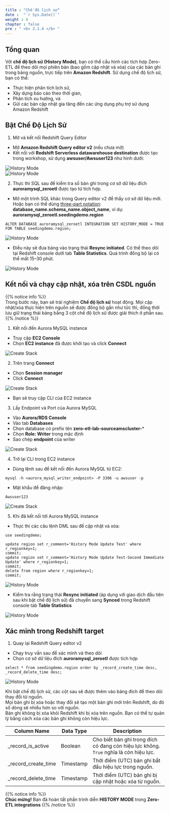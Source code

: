 ```yaml
---
title : "Chế độ lịch sử"
date :  "`r Sys.Date()`" 
weight : 4
chapter : false
pre : " <b> 2.1.4 </b> "
---
```


## Tổng quan

Với **chế độ lịch sử (History Mode)**, bạn có thể cấu hình các tích hợp Zero-ETL để theo dõi mọi phiên bản (bao gồm cập nhật và xóa) của các bản ghi trong bảng nguồn, trực tiếp trên **Amazon Redshift**. Sử dụng chế độ lịch sử, bạn có thể:

+ Thực hiện phân tích lịch sử,  
+ Xây dựng báo cáo theo thời gian,  
+ Phân tích xu hướng, và  
+ Gửi các bản cập nhật gia tăng đến các ứng dụng phụ trợ sử dụng Amazon Redshift  

## Bật Chế Độ Lịch Sử

1. Mở và kết nối Redshift Query Editor  
+ Mở **Amazon Redshift Query editor v2** (nếu chưa mở)  
+ Kết nối với **Redshift Serverless datawarehouse destination** được tạo trong workshop, sử dụng **awsuser/Awsuser123** như hình dưới:

![History Mode](/images/2.Zero-ETLIntegration/34.png)  
![History Mode](/images/2.Zero-ETLIntegration/38.png)

2. Thực thi SQL sau để kiểm tra số bản ghi trong cơ sở dữ liệu đích **auroramysql_zeroetl** được tạo từ tích hợp.  
+ Mở một trình SQL khác trong Query editor v2 để thấy cơ sở dữ liệu mới. Hoặc bạn có thể dùng [three-part notation](https://docs.aws.amazon.com/redshift/latest/dg/cross-database-overview.html):  
**database_name.schema_name.object_name**, ví dụ: **auroramysql_zeroetl.seedingdemo.region**

```
ALTER DATABASE auroramysql_zeroetl INTEGRATION SET HISTORY_MODE = TRUE FOR TABLE seedingdemo.region;
```

![History Mode](/images/2.Zero-ETLIntegration/52.png)

+ Điều này sẽ đưa bảng vào trạng thái **Resync initiated**. Có thể theo dõi tại Redshift console dưới tab **Table Statistics**. Quá trình đồng bộ lại có thể mất 15–30 phút.

![History Mode](/images/2.Zero-ETLIntegration/53.png)

## Kết nối và chạy cập nhật, xóa trên CSDL nguồn

{{% notice info %}}  
Trong bước này, bạn sẽ trải nghiệm **Chế độ lịch sử** hoạt động. Mọi cập nhật/xóa thực hiện trên nguồn sẽ được đồng bộ gần như tức thì, đồng thời lưu giữ trạng thái bảng bằng 3 cột chế độ lịch sử được giải thích ở phần sau.
{{% /notice %}}

1. Kết nối đến Aurora MySQL instance  
+ Truy cập **EC2 Console**  
+ Chọn **EC2 instance** đã được khởi tạo và click **Connect**

![Create Stack](/images/2.Zero-ETLIntegration/1.png)

2. Trên trang **Connect**  
+ Chọn **Session manager**  
+ Click **Connect**

![Create Stack](/images/2.Zero-ETLIntegration/2.png)

+ Bạn sẽ truy cập CLI của EC2 instance

3. Lấy Endpoint và Port của Aurora MySQL  
+ Vào **Aurora/RDS Console**  
+ Vào tab **Databases**  
+ Chọn database có prefix tên **zero-etl-lab-sourceamscluster-***  
+ Chọn **Role: Writer** trong mặc định  
+ Sao chép **endpoint** của writer

![Create Stack](/images/2.Zero-ETLIntegration/3.png)

4. Trở lại CLI trong EC2 instance  
+ Dùng lệnh sau để kết nối đến Aurora MySQL từ EC2:

`mysql -h <aurora_mysql_writer_endpoint> -P 3306 -u awsuser -p`

+ Mật khẩu để đăng nhập:

`Awsuser123`

![Create Stack](/images/2.Zero-ETLIntegration/5.png)

5. Khi đã kết nối tới Aurora MySQL instance  
+ Thực thi các câu lệnh DML sau để cập nhật và xóa:

```
use seedingdemo;

update region set r_comment='History Mode Update Test' where r_regionkey=1;
commit;
update region set r_comment='History Mode Update Test-Second Immediate Update' where r_regionkey=1;
commit;
delete from region where r_regionkey=1;
commit;
```

![History Mode](/images/2.Zero-ETLIntegration/54.png)

+ Kiểm tra rằng trạng thái **Resync initiated** (áp dụng với giao dịch đầu tiên sau khi bật chế độ lịch sử) đã chuyển sang **Synced** trong Redshift console tab **Table Statistics**

![History Mode](/images/2.Zero-ETLIntegration/55.png)

## Xác minh trong Redshift target

1. Quay lại Redshift Query editor v2  
+ Chạy truy vấn sau để xác minh và theo dõi  
+ Chọn cơ sở dữ liệu đích **auroramysql_zeroetl** được tích hợp

```
select * from seedingdemo.region order by _record_create_time desc, _record_delete_time desc;
```

![History Mode](/images/2.Zero-ETLIntegration/56.png)

Khi bật chế độ lịch sử, các cột sau sẽ được thêm vào bảng đích để theo dõi thay đổi từ nguồn.  
Mọi bản ghi bị xóa hoặc thay đổi sẽ tạo một bản ghi mới trên Redshift, do đó số dòng sẽ nhiều hơn so với nguồn.  
Bản ghi không bị xóa khỏi Redshift khi bị xóa trên nguồn. Bạn có thể tự quản lý bằng cách xóa các bản ghi không còn hiệu lực.

| Column Name           | Data Type | Description                                                                 |
|-----------------------|-----------|-----------------------------------------------------------------------------|
| _record_is_active     | Boolean   | Cho biết bản ghi trong đích có đang còn hiệu lực không. `True` nghĩa là còn hiệu lực. |
| _record_create_time   | Timestamp | Thời điểm (UTC) bản ghi bắt đầu hiệu lực trong nguồn.                      |
| _record_delete_time   | Timestamp | Thời điểm (UTC) bản ghi bị cập nhật hoặc xóa từ nguồn.                     |

{{% notice info %}}  
**Chúc mừng!** Bạn đã hoàn tất phần trình diễn **HISTORY MODE** trong **Zero-ETL integrations**
{{% /notice %}}
